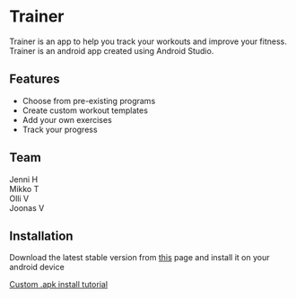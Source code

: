 # Trainer
Trainer is an app to help you track your workouts and improve your fitness. Trainer is an android app created using Android Studio.

## Features
- Choose from pre-existing programs
- Create custom workout templates
- Add your own exercises
- Track your progress

## Team
Jenni H <br> 
Mikko T <br>
Olli V <br>
Joonas V

## Installation
Download the latest stable version from [this](https://users.metropolia.fi/~joonasmv/Trainer/debug/) page and install it on your android device<br>

[Custom .apk install tutorial](https://www.groovypost.com/howto/install-apk-files-on-android/)
